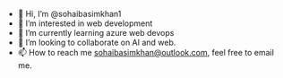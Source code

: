 - 👋 Hi, I’m @sohaibasimkhan1
- 👀 I’m interested in web development
- 🌱 I’m currently learning azure web devops
- 💞️ I’m looking to collaborate on AI and web. 
- 📫 How to reach me sohaibasimkhan@outlook.com, feel free to email me. 

<!---
sohaibasimkhan1/sohaibasimkhan1 is a ✨ special ✨ repository because its `README.md` (this file) appears on your GitHub profile.
You can click the Preview link to take a look at your changes.
--->
